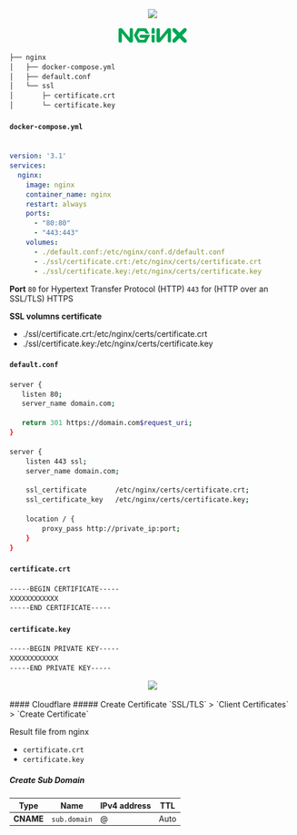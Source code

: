 
<p align=center>
 <img src="https://www.nginx.com/wp-content/uploads/2020/05/NGINX-product-icon.svg" width="120"/>
 </p>

<p align=center>
 <img src="https://raw.githubusercontent.com/docker-library/docs/01c12653951b2fe592c1f93a13b4e289ada0e3a1/nginx/logo.png" width="120"/>
</p>


```bash
├── nginx
│   ├── docker-compose.yml
│   ├── default.conf
│   └── ssl
│       ├─ certificate.crt
│       └─ certificate.key

```


#### `docker-compose.yml`
```yml

version: '3.1'
services:
  nginx:
    image: nginx
    container_name: nginx
    restart: always
    ports:
      - "80:80"
      - "443:443"
    volumes:
      - ./default.conf:/etc/nginx/conf.d/default.conf
      - ./ssl/certificate.crt:/etc/nginx/certs/certificate.crt
      - ./ssl/certificate.key:/etc/nginx/certs/certificate.key
```
**Port**
`80` for Hypertext Transfer Protocol (HTTP)
`443` for (HTTP over an SSL/TLS) HTTPS

**SSL volumns certificate**
  - ./ssl/certificate.crt:/etc/nginx/certs/certificate.crt
  - ./ssl/certificate.key:/etc/nginx/certs/certificate.key

#### `default.conf`

```bash
server {
   listen 80;
   server_name domain.com;

   return 301 https://domain.com$request_uri;
}

server {
    listen 443 ssl;
    server_name domain.com;

    ssl_certificate       /etc/nginx/certs/certificate.crt;
    ssl_certificate_key   /etc/nginx/certs/certificate.key;

    location / {
        proxy_pass http://private_ip:port;
    }
}
```
#### `certificate.crt`

```bash
-----BEGIN CERTIFICATE-----
XXXXXXXXXXXX
-----END CERTIFICATE-----
```
#### `certificate.key`

```bash
-----BEGIN PRIVATE KEY-----
XXXXXXXXXXXX
-----END PRIVATE KEY-----
```

<p align=center>

 <img src="https://www.cloudflare.com/img/logo-cloudflare-dark.svg" width="250" />

 </p>
#### Cloudflare
##### Create Certificate 
 `SSL/TLS` > `Client Certificates` > `Create Certificate`

Result file from nginx
- `certificate.crt`
- `certificate.key`
##### Create Sub Domain
| Type      | Name         | IPv4 address | TTL  |
| --------- | ------------ | ------------ | ---- |
| **CNAME** | `sub.domain` | @            | Auto |


